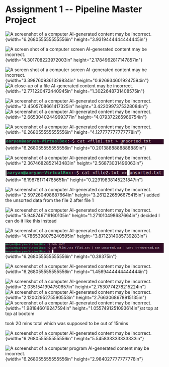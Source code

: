 # Assignment 1 -- Pipeline Master Project 

![A screenshot of a computer AI-generated content may be
incorrect.](vertopal_6e8d06badb4b4f058a195ff605598903/media/image1.png){width="6.268055555555556in"
height="3.9319444444444445in"}

![A screen shot of a computer screen AI-generated content may be
incorrect.](vertopal_6e8d06badb4b4f058a195ff605598903/media/image2.png){width="4.301708223972003in"
height="2.1784962817147857in"}

![A screen shot of a computer screen AI-generated content may be
incorrect.](vertopal_6e8d06badb4b4f058a195ff605598903/media/image3.png){width="3.3987609361329834in"
height="0.9269346019247594in"} ![A close-up of a file AI-generated
content may be
incorrect.](vertopal_6e8d06badb4b4f058a195ff605598903/media/image4.png){width="2.771220472440945in"
height="1.3022648731408575in"}

![A screenshot of a computer AI-generated content may be
incorrect.](vertopal_6e8d06badb4b4f058a195ff605598903/media/image5.png){width="2.4505708661417325in"
height="3.4220997375328084in"}![A screenshot of a computer AI-generated
content may be
incorrect.](vertopal_6e8d06badb4b4f058a195ff605598903/media/image6.png){width="2.6653040244969377in"
height="4.079372265966754in"}

![A screenshot of a computer AI-generated content may be
incorrect.](vertopal_6e8d06badb4b4f058a195ff605598903/media/image7.png){width="6.268055555555556in"
height="4.127777777777778in"}

![](vertopal_6e8d06badb4b4f058a195ff605598903/media/image8.png){width="6.268055555555556in"
height="0.2013888888888889in"}

![A screenshot of a computer AI-generated content may be
incorrect.](vertopal_6e8d06badb4b4f058a195ff605598903/media/image9.png){width="2.3674682852143483in"
height="2.56873031496063in"}

![](vertopal_6e8d06badb4b4f058a195ff605598903/media/image10.png){width="6.198781714785651in"
height="0.22919838145231847in"}

![A screenshot of a computer AI-generated content may be
incorrect.](vertopal_6e8d06badb4b4f058a195ff605598903/media/image11.png){width="2.597260498687664in"
height="3.2612226596675415in"} added the unsorted data from the file 2
after file 1

![A screenshot of a computer AI-generated content may be
incorrect.](vertopal_6e8d06badb4b4f058a195ff605598903/media/image12.png){width="5.948746719160105in"
height="1.271010498687664in"} decided I can do it like this instead

![A screenshot of a computer AI-generated content may be
incorrect.](vertopal_6e8d06badb4b4f058a195ff605598903/media/image13.png){width="4.7865398075240595in"
height="3.8712314085739283in"}

![](vertopal_6e8d06badb4b4f058a195ff605598903/media/image14.png){width="6.268055555555556in"
height="0.39375in"}

![A screenshot of a computer AI-generated content may be
incorrect.](vertopal_6e8d06badb4b4f058a195ff605598903/media/image15.png){width="6.268055555555556in"
height="1.4569444444444444in"}

![A screenshot of a computer AI-generated content may be
incorrect.](vertopal_6e8d06badb4b4f058a195ff605598903/media/image16.png){width="2.0351541994750657in"
height="2.7530774278215224in"} ![A screenshot of a computer AI-generated
content may be
incorrect.](vertopal_6e8d06badb4b4f058a195ff605598903/media/image17.png){width="2.1200295275590553in"
height="2.7663068678915135in"}![A screenshot of a computer AI-generated
content may be
incorrect.](vertopal_6e8d06badb4b4f058a195ff605598903/media/image18.png){width="1.981846019247594in"
height="1.0557491251093614in"}at top at top at bootom

took 20 mins total which was supposed to be out of 15mins

![A screenshot of a computer AI-generated content may be
incorrect.](vertopal_6e8d06badb4b4f058a195ff605598903/media/image19.png){width="6.268055555555556in"
height="5.545833333333333in"}

![A screenshot of a computer program AI-generated content may be
incorrect.](vertopal_6e8d06badb4b4f058a195ff605598903/media/image20.png){width="6.268055555555556in"
height="2.984027777777778in"}
